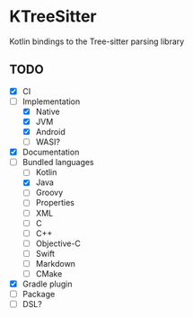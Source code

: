 # KTreeSitter

Kotlin bindings to the Tree-sitter parsing library

## TODO

- [x] CI
- [ ] Implementation
  - [x] Native
  - [x] JVM
  - [x] Android
  - [ ] WASI?
- [x] Documentation
- [ ] Bundled languages
  - [ ] Kotlin
  - [x] Java
  - [ ] Groovy
  - [ ] Properties
  - [ ] XML
  - [ ] C
  - [ ] C++
  - [ ] Objective-C
  - [ ] Swift
  - [ ] Markdown
  - [ ] CMake
- [x] Gradle plugin
- [ ] Package
- [ ] DSL?
